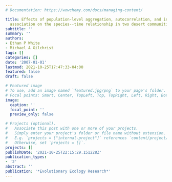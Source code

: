 ```yaml
---
# Documentation: https://wowchemy.com/docs/managing-content/

title: Effects of population-level aggregation, autocorrelation, and interspecific
  association on the species--time relationship in two desert communities
subtitle: ''
summary: ''
authors:
- Ethan P White
- Michael A Gilchrist
tags: []
categories: []
date: '2007-01-01'
lastmod: 2021-10-25T17:47:33-04:00
featured: false
draft: false

# Featured image
# To use, add an image named `featured.jpg/png` to your page's folder.
# Focal points: Smart, Center, TopLeft, Top, TopRight, Left, Right, BottomLeft, Bottom, BottomRight.
image:
  caption: ''
  focal_point: ''
  preview_only: false

# Projects (optional).
#   Associate this post with one or more of your projects.
#   Simply enter your project's folder or file name without extension.
#   E.g. `projects = ["internal-project"]` references `content/project/deep-learning/index.md`.
#   Otherwise, set `projects = []`.
projects: []
publishDate: '2021-10-25T22:15:29.151228Z'
publication_types:
- '2'
abstract: ''
publication: '*Evolutionary Ecology Research*'
---
```

